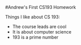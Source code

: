 #Andrew's First CS193 Homework

Things I like about CS 193:
- The course leads are cool
- It is about computer science
- 193 is a prime number
